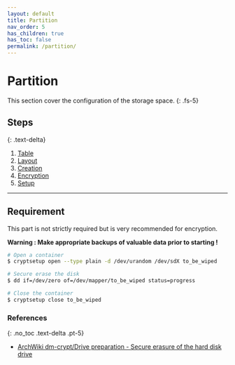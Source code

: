 ```yaml
---
layout: default
title: Partition
nav_order: 5
has_children: true
has_toc: false
permalink: /partition/
---
```


# Partition

This section cover the configuration of the storage space.
{: .fs-5}

## Steps
{: .text-delta}

1. [Table](/Andromeda/partition/table/)
1. [Layout](/Andromeda/partition/layout/)
1. [Creation](/Andromeda/partition/creation/)
1. [Encryption](/Andromeda/partition/encryption/)
1. [Setup](/Andromeda/partition/setup/)

---

## Requirement

This part is not strictly required but is very recommended for encryption.

**Warning : Make appropriate backups of valuable data prior to starting !**

```bash
# Open a container
$ cryptsetup open --type plain -d /dev/urandom /dev/sdX to_be_wiped

# Secure erase the disk
$ dd if=/dev/zero of=/dev/mapper/to_be_wiped status=progress

# Close the container
$ cryptsetup close to_be_wiped
```

### References
{: .no_toc .text-delta .pt-5}

- [ArchWiki dm-crypt/Drive preparation - Secure erasure of the hard disk drive](https://wiki.archlinux.org/index.php/Dm-crypt/Drive_preparation#Secure_erasure_of_the_hard_disk_drive)
